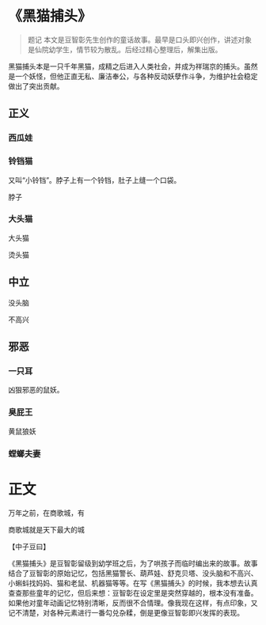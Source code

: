 # 《黑猫捕头》

> 题记
> 本文是豆智彰先生创作的童话故事。最早是口头即兴创作，讲述对象是仙院幼学生，情节较为散乱。后经过精心整理后，解集出版。



黑猫捕头本是一只千年黑猫，成精之后进入人类社会，并成为祥瑞京的捕头。虽然是一个妖怪，但他正直无私、廉洁奉公，与各种反动妖孽作斗争，为维护社会稳定做出了突出贡献。



## 正义

### 西瓜娃



### 铃铛猫

又叫“小铃铛”。脖子上有一个铃铛，肚子上缝一个口袋。

脖子

### 大头猫



大头猫

烫头猫

## 中立

没头脑

不高兴

## 





## 邪恶

### 一只耳

凶狠邪恶的鼠妖。

### 臭屁王

黄鼠狼妖

### 螳螂夫妻

# 正文

万年之前，在商歌城，有

商歌城就是天下最大的城



【中子豆曰】

《黑猫捕头》是豆智彰留级到幼学班之后，为了哄孩子而临时编出来的故事。故事结合了豆智彰的原始记忆，包括黑猫警长、葫芦娃、舒克贝塔、没头脑和不高兴、小蝌蚪找妈妈、猫和老鼠、机器猫等等。在写《黑猫捕头》的时候，我本想去认真查查那些童年的记忆，但后来想：豆智彰在设定里是突然穿越的，根本没有准备。如果他对童年动画记忆特别清晰，反而很不合情理。像我现在这样，有点印象，又记不清楚，对各种元素进行一番勾兑杂糅，倒是更像豆智彰即兴发挥的表现。
